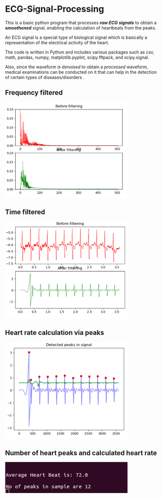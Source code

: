 # ECG-Signal-Processing
This is a basic python program that processes ***raw ECG signals*** to obtain a ***smoothened*** signal, enabling the calculation of heartbeats from the peaks.

An ECG signal is a special type of biological signal which is basically a representation of the electrical activity of the heart.

The code is written in Python and includes various packages such as csv, math, pandas, numpy, matplotlib.pyplot, scipy.fftpack, and scipy.signal.

Also, since the waveform is *denoised* to obtain a *processed* waveform, medical examinations can be conducted on it that can help in the detection of certain types of diseases/disorders .

## Frequency filtered

<img src = freq.PNG width = 400>

## Time filtered

<img src = time.PNG width = 400>

## Heart rate calculation via peaks

<img src = heart-rate.PNG width = 400>

## Number of heart peaks and calculated heart rate

<img src = result.PNG width = 400>
